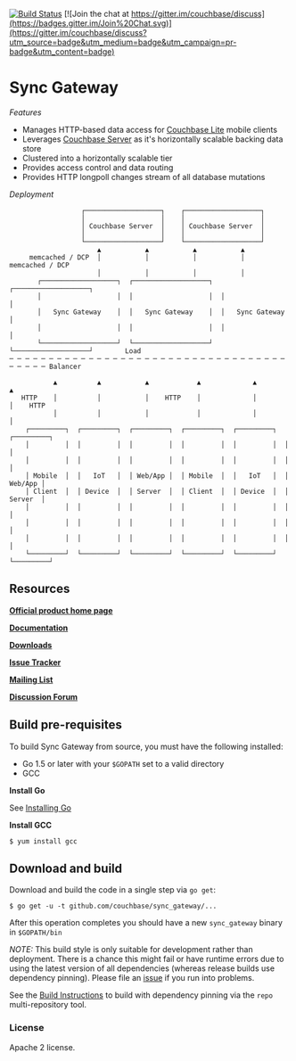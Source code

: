 [![Build Status](http://drone.couchbase.io/api/badges/couchbase/sync_gateway/status.svg)](http://drone.couchbase.io/couchbase/sync_gateway) [![Join the chat at https://gitter.im/couchbase/discuss](https://badges.gitter.im/Join%20Chat.svg)](https://gitter.im/couchbase/discuss?utm_source=badge&utm_medium=badge&utm_campaign=pr-badge&utm_content=badge)

# Sync Gateway

*Features*

* Manages HTTP-based data access for [Couchbase Lite][COUCHBASE_LITE] mobile clients 
* Leverages [Couchbase Server][COUCHBASE_SERVER] as it's horizontally scalable backing data store
* Clustered into a horizontally scalable tier
* Provides access control and data routing
* Provides HTTP longpoll changes stream of all database mutations

*Deployment*


```
                  ┌───────────────────┐    ┌───────────────────┐                         
                  │                   │    │                   │                         
                  │ Couchbase Server  │    │ Couchbase Server  │                         
                  │                   │    │                   │                         
                  └───────────────────┘    └───────────────────┘                         
                      ▲           ▲           ▲           ▲                              
     memcached / DCP  │           │           │           │    memcached / DCP           
                      │           │           │           │                              
       ┌───────────────────┐  ┌───────────────────┐  ┌───────────────────┐               
       │                   │  │                   │  │                   │               
       │   Sync Gateway    │  │   Sync Gateway    │  │   Sync Gateway    │               
       │                   │  │                   │  │                   │               
       └───────────────────┘  └───────────────────┘  └───────────────────┘        Load   
─ ─ ─ ─ ─ ─ ─ ─ ─ ─ ─ ─ ─ ─ ─ ─ ─ ─ ─ ─ ─ ─ ─ ─ ─ ─ ─ ─ ─ ─ ─ ─ ─ ─ ─ ─ ─ ─ ─ ─ Balancer 
                                                                                         
           ▲          ▲           ▲            ▲             ▲         ▲                 
   HTTP    │          │           │    HTTP    │             │         │    HTTP         
           │          │           │            │             │         │                 
    ┌─────────┐  ┌─────────┐  ┌─────────┐  ┌─────────┐  ┌─────────┐  ┌─────────┐         
    │         │  │         │  │         │  │         │  │         │  │         │         
    │         │  │         │  │         │  │         │  │         │  │         │         
    │ Mobile  │  │   IoT   │  │ Web/App │  │ Mobile  │  │   IoT   │  │ Web/App │         
    │ Client  │  │ Device  │  │ Server  │  │ Client  │  │ Device  │  │ Server  │         
    │         │  │         │  │         │  │         │  │         │  │         │         
    │         │  │         │  │         │  │         │  │         │  │         │         
    │         │  │         │  │         │  │         │  │         │  │         │         
    └─────────┘  └─────────┘  └─────────┘  └─────────┘  └─────────┘  └─────────┘
```

## Resources

[**Official product home page**](http://www.couchbase.com/mobile)

[**Documentation**](http://developer.couchbase.com/mobile/develop/guides/sync-gateway/index.html)

[**Downloads**](http://www.couchbase.com/download#cb-mobile)

[**Issue Tracker**][ISSUE_TRACKER] 

[**Mailing List**][MAILING_LIST]

[**Discussion Forum**][FORUM]


## Build pre-requisites

To build Sync Gateway from source, you must have the following installed:

* Go 1.5 or later with your `$GOPATH` set to a valid directory
* GCC

**Install Go**

See [Installing Go](https://golang.org/doc/install)

**Install GCC**

```
$ yum install gcc
```

## Download and build

Download and build the code in a single step via `go get`:

```
$ go get -u -t github.com/couchbase/sync_gateway/...
```

After this operation completes you should have a new `sync_gateway` binary in `$GOPATH/bin`

*NOTE:* This build style is only suitable for development rather than deployment.  There is a chance this might fail or have runtime errors due to using the latest version of all dependencies (whereas release builds use dependency pinning).  Please file an [issue][ISSUE_TRACKER] if you run into problems.

See the [Build Instructions](build.md) to build with dependency pinning via the `repo` multi-repository tool.

### License

Apache 2 license.


[COUCHBASE_LITE]: https://github.com/couchbase/couchbase-lite-ios
[COUCHDB]: http://couchdb.apache.org
[COUCHDB_API]: http://wiki.apache.org/couchdb/Complete_HTTP_API_Reference
[COUCHBASE_SERVER]: http://www.couchbase.com/couchbase-server/overview
[WALRUS]: https://github.com/couchbaselabs/walrus
[HTTPIE]: http://httpie.org
[MAILING_LIST]: https://groups.google.com/forum/?fromgroups#!forum/mobile-couchbase
[FORUM]: forums.couchbase.com
[ISSUE_TRACKER]: https://github.com/couchbase/sync_gateway/issues?state=open
[MAC_STABLE_BUILD]: http://cbfs-ext.hq.couchbase.com/mobile/SyncGateway/SyncGateway-Mac.zip

